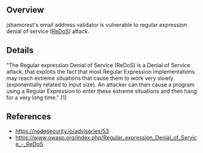 ## Overview
jshamcrest's email address validator is vulnerable to regular expression denial of service ([ReDoS](https://www.owasp.org/index.php/Regular_expression_Denial_of_Service_-_ReDoS)) attack.

## Details
"The Regular expression Denial of Service (ReDoS) is a Denial of Service attack, that exploits the fact that most Regular Expression implementations may reach extreme situations that cause them to work very slowly (exponentially related to input size). An attacker can then cause a program using a Regular Expression to enter these extreme situations and then hang for a very long time." [1]

## References
- https://nodesecurity.io/advisories/53
- https://www.owasp.org/index.php/Regular_expression_Denial_of_Service_-_ReDoS